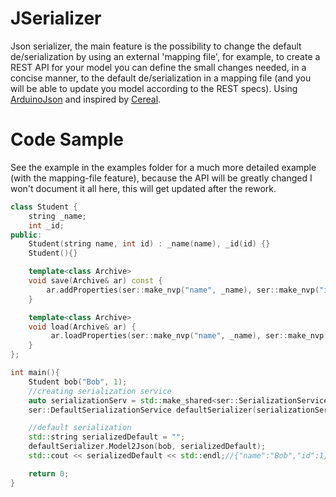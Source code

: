 # JSerializer
Json serializer, the main feature is the possibility to change the default de/serialization by using an external 'mapping file', for example, to create a REST API for your model you can define the small changes needed, in a concise manner, to the default de/serialization in a mapping file (and you will be able to update you model according to the REST specs). 
Using [ArduinoJson](https://github.com/bblanchon/ArduinoJson) and inspired by [Cereal](https://github.com/USCiLab/cereal).

# Code Sample
See the example in the examples folder for a much more detailed example (with the mapping-file feature), because the API will be greatly changed I won't document it all here, this will get updated after the rework.
```C++
class Student {
    string _name;
    int _id;
public:
    Student(string name, int id) : _name(name), _id(id) {}
    Student(){}

    template<class Archive>
    void save(Archive& ar) const {
        ar.addProperties(ser::make_nvp("name", _name), ser::make_nvp("id", _id));
    }

    template<class Archive>
    void load(Archive& ar) {
         ar.loadProperties(ser::make_nvp("name", _name), ser::make_nvp("id", _id));
    }
};

int main(){
    Student bob("Bob", 1);
    //creating serialization service
    auto serializationServ = std::make_shared<ser::SerializationService>();
    ser::DefaultSerializationService defaultSerializer(serializationServ);// wrapping the SerializationService for ease of use.

    //default serialization
    std::string serializedDefault = "";
    defaultSerializer.Model2Json(bob, serializedDefault);
    std::cout << serializedDefault << std::endl;//{"name":"Bob","id":1}

    return 0;    
}
```


